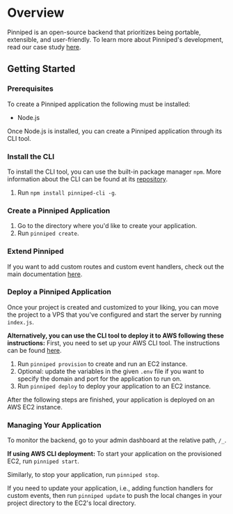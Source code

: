 # Overview
Pinniped is an open-source backend that prioritizes being portable, extensible, and user-friendly. To learn more about Pinniped's development, read our case study [here](https://pinniped-baas.dev).

## Getting Started
### Prerequisites
To create a Pinniped application the following must be installed:
* Node.js

Once Node.js is installed, you can create a Pinniped application through its CLI tool.

### Install the CLI
To install the CLI tool, you can use the built-in package manager `npm`.
More information about the CLI can be found at its [repository](https://github.com/Pinniped-BaaS/pinniped-cli).

1. Run `npm install pinniped-cli -g`.

### Create a Pinniped Application
1. Go to the directory where you'd like to create your application.
2. Run `pinniped create`.

### Extend Pinniped
If you want to add custom routes and custom event handlers, check out the main documentation [here](https://github.com/pinniped-baas/pinniped).

### Deploy a Pinniped Application
Once your project is created and customized to your liking, you can move the project to a VPS that you've configured and start the server by running `index.js`.

**Alternatively, you can use the CLI tool to deploy it to AWS following these instructions:**
First, you need to set up your AWS CLI tool. The instructions can be found [here](https://docs.aws.amazon.com/cli/latest/userguide/sso-configure-profile-token.html#sso-configure-profile-prereqs).

1. Run `pinniped provision` to create and run an EC2 instance.
2. Optional: update the variables in the given `.env` file if you want to specify the domain and port for the application to run on.
3. Run `pinniped deploy` to deploy your application to an EC2 instance.

After the following steps are finished, your application is deployed on an AWS EC2 instance.

### Managing Your Application
To monitor the backend, go to your admin dashboard at the relative path, `/_`.

**If using AWS CLI deployment:**
To start your application on the provisioned EC2, run `pinniped start`.

Similarly, to stop your application, run `pinniped stop`.

If you need to update your application, i.e., adding function handlers for custom events, then run `pinniped update` to push the local changes in your project directory to the EC2's local directory.


